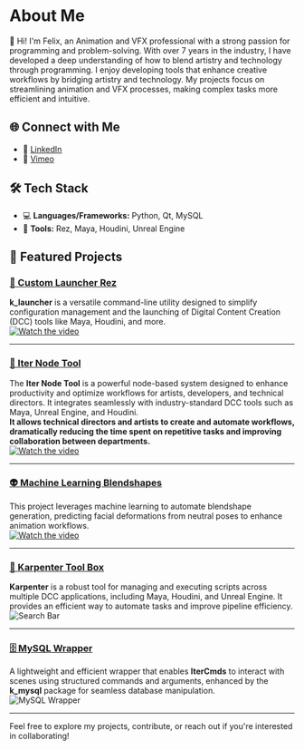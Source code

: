 
# About Me  
👋 Hi! I'm Felix, an Animation and VFX professional with a strong passion for programming and problem-solving. With over 7 years in the industry, I have developed a deep understanding of how to blend artistry and technology through programming. I enjoy developing tools that enhance creative workflows by bridging artistry and technology. My projects focus on streamlining animation and VFX processes, making complex tasks more efficient and intuitive.

## 🌐 Connect with Me  
- 🔗 [LinkedIn](https://www.linkedin.com/in/felixbenicourt/)  
- 🎥 [Vimeo](https://vimeo.com/user23522012)  

## 🛠️ Tech Stack  
- 💻 **Languages/Frameworks:** Python, Qt, MySQL
- 🧰 **Tools:** Rez, Maya, Houdini, Unreal Engine  

## 🚀 Featured Projects  

### [🔧 Custom Launcher Rez](https://github.com/felixBenicourt/k_launcher)  
**k_launcher** is a versatile command-line utility designed to simplify configuration management and the launching of Digital Content Creation (DCC) tools like Maya, Houdini, and more.  
[![Watch the video](https://i.imgur.com/RkaPYbH.png)](https://vimeo.com/1044001514)  

---

### [🎨 Iter Node Tool](https://github.com/felixBenicourt/iter-doc)  
The **Iter Node Tool** is a powerful node-based system designed to enhance productivity and optimize workflows for artists, developers, and technical directors. It integrates seamlessly with industry-standard DCC tools such as Maya, Unreal Engine, and Houdini.  
**It allows technical directors and artists to create and automate workflows, dramatically reducing the time spent on repetitive tasks and improving collaboration between departments.**  
[![Watch the video](https://media0.giphy.com/media/v1.Y2lkPTc5MGI3NjExd3ExcWJpbmV4NmsxMHgyYjllamk3cTZzZjIybGNpbHppdG9xcHJ3NCZlcD12MV9pbnRlcm5hbF9naWZfYnlfaWQmY3Q9Zw/tJdOBEFA3RNnu3IDwf/giphy.gif)](https://vimeo.com/899695629)  

---

### [👽 Machine Learning Blendshapes](https://github.com/felixBenicourt/ml_blendshapes_doc)  
This project leverages machine learning to automate blendshape generation, predicting facial deformations from neutral poses to enhance animation workflows.  
[![Watch the video](https://i.imgur.com/dV9DvzP.png)](https://vimeo.com/manage/videos/1050592377)  

---

### [🧰 Karpenter Tool Box](https://github.com/felixBenicourt/karpenter)  
**Karpenter** is a robust tool for managing and executing scripts across multiple DCC applications, including Maya, Houdini, and Unreal Engine. It provides an efficient way to automate tasks and improve pipeline efficiency.  
![Search Bar](https://media1.giphy.com/media/v1.Y2lkPTc5MGI3NjExbGZqejBrNzB4MzJzNDliMHgxamlncGZqbWEzcGd3ZGlqeXZwdmszdCZlcD12MV9pbnRlcm5hbF9naWZfYnlfaWQmY3Q9Zw/IidIrvm14Q0lxrQQl2/giphy.webp)  

---

### [🗄️ MySQL Wrapper](https://github.com/felixBenicourt/iterCmds/blob/main/1.0.2/examples/mysql_info.md)  
A lightweight and efficient wrapper that enables **IterCmds** to interact with scenes using structured commands and arguments, enhanced by the **k_mysql** package for seamless database manipulation.  
![MySQL Wrapper](https://i.imgur.com/YjGWhzU.png)  

---

Feel free to explore my projects, contribute, or reach out if you're interested in collaborating!
